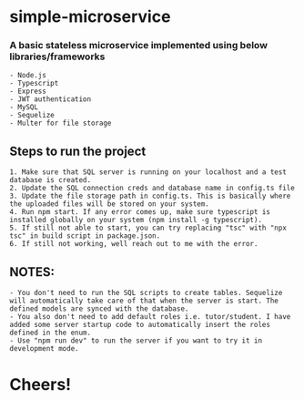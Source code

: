 # simple-microservice

### A basic stateless microservice implemented using below libraries/frameworks
    - Node.js
    - Typescript
    - Express
    - JWT authentication
    - MySQL
    - Sequelize
    - Multer for file storage

## Steps to run the project
    1. Make sure that SQL server is running on your localhost and a test database is created.
    2. Update the SQL connection creds and database name in config.ts file
    3. Update the file storage path in config.ts. This is basically where the uploaded files will be stored on your system.
    4. Run npm start. If any error comes up, make sure typescript is installed globally on your system (npm install -g typescript).
    5. If still not able to start, you can try replacing "tsc" with "npx tsc" in build script in package.json.
    6. If still not working, well reach out to me with the error.

## NOTES:
    - You don't need to run the SQL scripts to create tables. Sequelize will automatically take care of that when the server is start. The defined models are synced with the database.
    - You also don't need to add default roles i.e. tutor/student. I have added some server startup code to automatically insert the roles defined in the enum.
    - Use "npm run dev" to run the server if you want to try it in development mode.

# Cheers!

